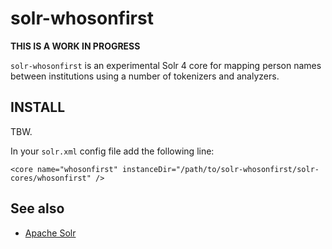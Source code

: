 solr-whosonfirst
==

**THIS IS A WORK IN PROGRESS**

`solr-whosonfirst` is an experimental Solr 4 core for mapping person names
between institutions using a number of tokenizers and analyzers.

INSTALL
--

TBW.

In your `solr.xml` config file add the following line:

	<core name="whosonfirst" instanceDir="/path/to/solr-whosonfirst/solr-cores/whosonfirst" />

See also
--

* [Apache Solr](https://lucene.apache.org/solr/)
